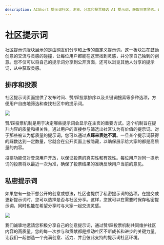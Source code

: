 ```yaml
---
description: AIShort 提示词社区，浏览、分享和投票精选 AI 提示词，获取创意灵感。通过社区投票筛选高质量提示词，支持私密保存与公开交流，共同打造优质 AI 指令库。  
---
```


# 社区提示词

社区提示词版块展示的是由网友们分享和上传的自定义提示词。这一板块旨在鼓励创意的交流与灵感的碰撞，让每位用户都能在这里找到灵感，并分享自己独到的创意。您不仅可以将自己的提示词分享到公开页面，还可以浏览其他人分享的提示词，从中获取灵感。

## 排序和投票

社区提示词页面提供了发布时间、赞/踩投票排序以及关键词搜索等多种选项，方便用户自由地筛选和查找社区中的提示词。

![](https://img.newzone.top/2023-07-13-14-50-15.png?imageMogr2/format/webp/thumbnail/500x)

赞/踩投票机制是用于决定哪些提示词会显示在主页的重要方式。这个机制旨在提升内容的质量和相关性，通过用户的直接参与筛选出社区认为有价值的提示词。对于那些被认为低质量的提示词，您可以通过**点踩来表达不满**。一旦某个提示词获得的踩数达到一定数量，它就会在公开页面上被隐藏，以确保展示给大家的都是高质量的内容。

投票功能仅对登录用户开放，以保证投票的真实性和有效性。每位用户对同一提示词的投票将以最近一次为准，确保了投票结果的准确反映用户当前的意见。

## 私密提示词

如果您有一些不想公开的创意或想法，社区也提供了私密提示词的选项。在提交或更新提示词时，您可以选择是否与社区分享。这样，您就可以在需要时保存私密提示词，同时也能在希望分享时与大家一起交流灵感。

![](https://img.newzone.top/2023-07-13-09-13-00.gif?imageMogr2/format/webp/thumbnail/500x)

我们诚挚地邀请您积极分享自己的创意提示词，通过赞/踩投票机制共同维护社区内容的高质量。您的每一次参与和贡献都是推动社区不断成长和进步的关键力量。让我们一起创造一个充满创意、活力、并且彼此支持的提示词社区环境。
